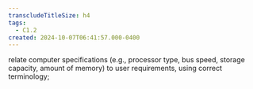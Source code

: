 ```yaml
---
transcludeTitleSize: h4
tags:
  - C1.2
created: 2024-10-07T06:41:57.000-0400
---
```

relate computer specifications (e.g., processor type, bus speed, storage capacity, amount of memory) to user requirements, using correct terminology; 